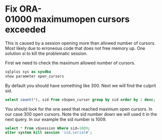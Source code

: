 # Fix ORA-01000 maximumopen cursors exceeded

This is caused by a session opening more than allowed number of cursors. Most likely due to erroneous code that does not free memory up. One solution si to kill the problematic session.

First we need to check the maximum allowed number of cursors.

```sql
sqlplus sys as sysdba 
show parameter open_cursors
```

By default you should have something like 300.
Next we will find the culprit sid.

```sql
select count(*), sid From v$open_cursor group by sid order by 1 desc;
```

You should look for the one seed that reached maximum open cursors.
In our case 300 open cursors. Note the sid number down we will used it in the next query.
In our example the sid number is 1009.

```sql
select * From v$session Where sid=1009;
alter system kill session 'sid,serial#';
```